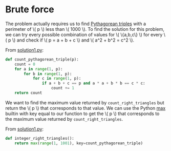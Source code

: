 # Brute force

The problem actually requires us to find [Pythagorean triples](https://en.wikipedia.org/wiki/Pythagorean_triple) with a perimeter of \\( p \\) less than \\( 1000 \\).
To find the solution for this problem, we can try every possible combination of values for \\( \\{a,b,c\\} \\) for every \\( p \\) and check if \\( p = a + b + c \\) and \\( a^2 + b^2 = c^2 \\).

From [solution1.py](https://github.com/TurtleSmoke/Project-Euler/blob/main/problems/problem_0039/solution1.py):

```python
def count_pythagorean_triple(p):
    count = 0
    for a in range(1, p):
        for b in range(1, p):
            for c in range(1, p):
                if a + b + c == p and a * a + b * b == c * c:
                    count += 1
    return count
```

We want to find the maximum value returned by `count_right_triangles` but return the \\( p \\) that corresponds to that value.
We can use the Python [max](https://docs.python.org/3/library/functions.html#max) builtin with key equal to our function to get the \\( p \\) that corresponds to the maximum value returned by `count_right_triangles`.

From [solution1.py](https://github.com/TurtleSmoke/Project-Euler/blob/main/problems/problem_0039/solution1.py):

```python
def integer_right_triangles():
    return max(range(1, 1001), key=count_pythagorean_triple)
```
